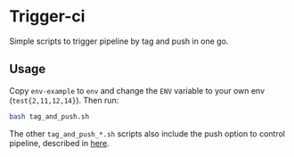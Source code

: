 # Trigger-ci

Simple scripts to trigger pipeline by tag and push in one go.

## Usage
Copy `env-example` to `env` and change the `ENV` variable to your own env (`test{2,11,12,14}`).
Then run:

```bash
bash tag_and_push.sh
```

The other `tag_and_push_*.sh` scripts also include the push option to control pipeline, described in [here](https://cmscrab.docs.cern.ch/technical/crab-cicd/gitlab/triggering.html#variables-in-rules).
